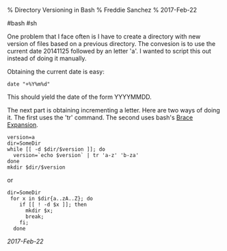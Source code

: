 % Directory Versioning in Bash
% Freddie Sanchez
% 2017-Feb-22

#bash #sh

One problem that I face often is I have to create a directory with new version of files based on a previous directory. The convesion is to use the current date 20141125 followed by an letter 'a'. I wanted to script this out instead of doing it manually.

Obtaining the current date is easy:

```date "+%Y%m%d"``` 

This should yield the date of the form YYYYMMDD.

The next part is obtaining incrementing a letter. Here are two ways of doing it. The first uses the 'tr' command. The second uses bash's [Brace Expansion](http://www.gnu.org/software/bash/manual/bashref.html#Brace-Expansion).
```
version=a
dir=SomeDir
while [[ -d $dir/$version ]]; do 
  version=`echo $version` | tr 'a-z' 'b-za'
done
mkdir $dir/$version
```

or

```
dir=SomeDir
 for x in $dir{a..zA..Z}; do 
    if [[ ! -d $x ]]; then 
      mkdir $x; 
      break; 
    fi;
  done
```
_2017-Feb-22_

